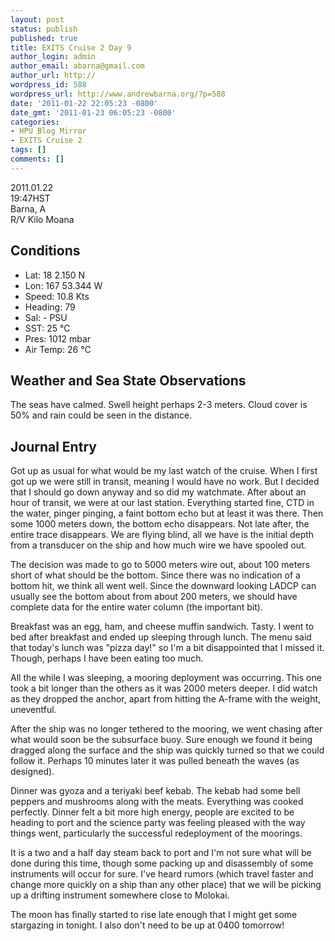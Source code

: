 ```yaml
---
layout: post
status: publish
published: true
title: EXITS Cruise 2 Day 9
author_login: admin
author_email: abarna@gmail.com
author_url: http://
wordpress_id: 588
wordpress_url: http://www.andrewbarna.org/?p=588
date: '2011-01-22 22:05:23 -0800'
date_gmt: '2011-01-23 06:05:23 -0800'
categories:
- HPU Blog Mirror
- EXITS Cruise 2
tags: []
comments: []
---
```

2011.01.22\
19:47HST\
Barna, A\
R/V Kilo Moana

## Conditions
* Lat: 18 2.150 N
* Lon: 167 53.344 W
* Speed: 10.8 Kts
* Heading: 79
* Sal: - PSU
* SST: 25 °C
* Pres: 1012 mbar
* Air Temp: 26 °C

## Weather and Sea State Observations
The seas have calmed. Swell height perhaps 2-3 meters. Cloud cover is 50% and rain could be seen in the distance.

## Journal Entry
Got up as usual for what would be my last watch of the cruise. When I first got up we were still in transit, meaning I would have no work. But I decided that I should go down anyway and so did my watchmate. After about an hour of transit, we were at our last station. Everything started fine, CTD in the water, pinger pinging, a faint bottom echo but at least it was there.  Then some 1000 meters down, the bottom echo disappears. Not late after, the entire trace disappears. We are flying blind, all we have is the initial depth from a transducer on the ship and how much wire we have spooled out.

The decision was made to go to 5000 meters wire out, about 100 meters short of what should be the bottom. Since there was no indication of a bottom hit, we think all went well. Since the downward looking LADCP can usually see the bottom about from about 200 meters, we should have complete data for the entire water column (the important bit).

Breakfast was an egg, ham, and cheese muffin sandwich. Tasty. I went to bed after breakfast and ended up sleeping through lunch. The menu said that today's lunch was "pizza day!" so I'm a bit disappointed that I missed it. Though, perhaps I have been eating too much.

All the while I was sleeping, a mooring deployment was occurring. This one took a bit longer than the others as it was 2000 meters deeper. I did watch as they dropped the anchor, apart from hitting the A-frame with the weight, uneventful.

After the ship was no longer tethered to the mooring, we went chasing after what would soon be the subsurface buoy. Sure enough we found it being dragged along the surface and the ship was quickly turned so that we could follow it. Perhaps 10 minutes later it was pulled beneath the waves (as designed).

Dinner was gyoza and a teriyaki beef kebab. The kebab had some bell peppers and mushrooms along with the meats. Everything was cooked perfectly. Dinner felt a bit more high energy, people are excited to be heading to port and the science party was feeling pleased with the way things went, particularly the successful redeployment of the moorings.

It is a two and a half day steam back to port and I'm not sure what will be done during this time, though some packing up and disassembly of some instruments will occur for sure. I've heard rumors (which travel faster and change more quickly on a ship than any other place) that we will be picking up a drifting instrument somewhere close to Molokai.

The moon has finally started to rise late enough that I might get some stargazing in tonight. I also don't need to be up at 0400 tomorrow!